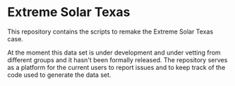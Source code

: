 # Extreme Solar Texas

This repository contains the scripts to remake the Extreme Solar Texas case. 

At the moment this data set is under development and under vetting from different groups and it hasn't been formally released. The repository serves as a platform for the current users to report issues and to keep track of the code used to generate the data set. 

